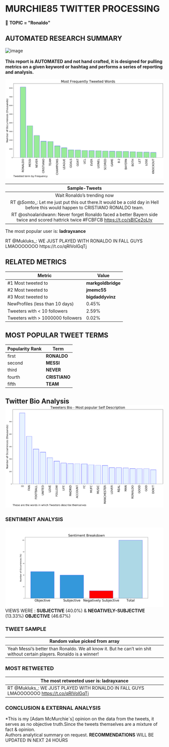 # MURCHIE85 TWITTER PROCESSING 
&#x1F34E; **TOPIC = "Ronaldo"**

## AUTOMATED RESEARCH SUMMARY

![image](https://marketingplatform.google.com/about/static/images/gmp/analytics-smb-benefit.jpg)
<br></br>
<b> This report is AUTOMATED and not hand crafted, it is designed for pulling metrics on a given keyword or hashtag and performs a series of reporting and analysis.</b>



![image](TWEETS.png)



|                **Sample-Tweets**        |
| :-------------: |
| Wait Ronaldo’s trending now |
| RT @_Somto__: Let me just put this out there.It would be a cold day in Hell before this would happen to CRISTIANO RONALDO team. |
| RT @oshoalaridwann: Never forget Ronaldo faced a better Bayern side twice and scored hattrick twice #FCBFCB https://t.co/sBICe2oLty |

The most popular user is: **ladrayxance**
<div class="alert alert-block alert-danger"> RT @Mukluks_: WE JUST PLAYED WITH RONALDO IN FALL GUYS LMAOOOOOOO https://t.co/qRIVolGqTj</div>

## RELATED METRICS<br>
| Metric | Value |
| ------------- | ------------- |
| #1 Most tweeted to  | **markgoldbridge** |
| #2 Most tweeted to  | **jmemc55** |
| #3 Most tweeted to  | **bigdaddyvinz** |
| NewProfiles (less than 10 days) | 0.45%  |
| Tweeters with < 10 followers  | 2.59%|
| Tweeters with > 1000000 followers  | 0.02%  |



## MOST POPULAR TWEET TERMS 


| Popularity Rank  | Term |
| ------------- | ------------- |
| first  | **RONALDO**  |
| second  | **MESSI**  |
| third  | **NEVER** |
| fourth  | **CRISTIANO**  |
| fifth  | **TEAM**  |


## Twitter Bio Analysis![image](BIO.png)
### SENTIMENT ANALYSIS
![image](sentiment.png)
VIEWS WERE : **SUBJECTIVE**  (40.0%) & **NEGATIVELY-SUBJECTIVE** (13.33%) **OBJECTIVE** (46.67%)

### TWEET SAMPLE 
| Random value picked from array |
| ------------- |
|Yeah Messi’s better than Ronaldo. We all know it. But he can’t win shit without certain players. Ronaldo is a winner! |

### MOST RETWEETED 

| The most retweeted user is: **ladrayxance**  |
| ------------- |
| RT @Mukluks_: WE JUST PLAYED WITH RONALDO IN FALL GUYS LMAOOOOOOO https://t.co/qRIVolGqTj |

### CONCLUSION & EXTERNAL ANALYSIS

*This is my [Adam McMurchie`s] opinion on the data from the tweets, it serves as no objective truth.Since the tweets themselves are a mixture of fact & opinion.<br>
Authors analytical summary on request.
**RECOMMENDATIONS** WILL BE UPDATED IN NEXT  24 HOURS <br>